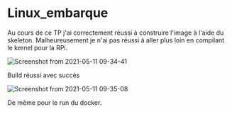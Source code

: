 # Linux_embarque

Au cours de ce TP j'ai correctement réussi à construire l'image à l'aide du skeleton. Malheureusement je n'ai pas réussi à aller plus loin en compilant le kernel pour la RPi.

![Screenshot from 2021-05-11 09-34-41](https://user-images.githubusercontent.com/70941244/118410162-5e61a180-b68e-11eb-8290-b94ddbf1e505.png)

Build réussi avec succès

![Screenshot from 2021-05-11 09-35-08](https://user-images.githubusercontent.com/70941244/118410165-63265580-b68e-11eb-80db-e1652c69cac8.png)

De même pour le run du docker.

